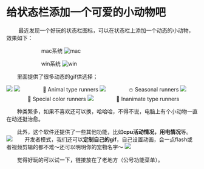 # 给状态栏添加一个可爱的小动物吧

&emsp;&emsp; 最近发现一个好玩的状态栏图标，可以在状态栏上添加一个动态的小动物，效果如下：

&emsp;&emsp; &emsp;&emsp; &emsp;&emsp;mac系统
![mac](https://files.mdnice.com/user/25819/f24db29b-5aa3-469b-b2d5-64ea7d467d98.gif)

&emsp;&emsp; &emsp;&emsp; &emsp;&emsp;win系统
![win](https://files.mdnice.com/user/25819/e02b501c-f468-4cd2-b6e5-15bf6cb65d40.gif)

&emsp;&emsp;里面提供了很多动态的gif供选择；

![](https://files.mdnice.com/user/25819/9e94e77b-d481-40de-afbd-8d4d01abc51a.gif)
![](https://files.mdnice.com/user/25819/db60b4e6-64ab-43e7-bcec-51d35f6d5df5.gif)
&emsp;&emsp;&emsp;&emsp;🐸 Animal type runners
![](https://files.mdnice.com/user/25819/746f47f7-d2f6-42bf-b7f3-ce91db96f346.gif)
&emsp;&emsp;&emsp;&emsp;⛄️ Seasonal runners
![](https://files.mdnice.com/user/25819/39d8f17a-f7d6-4bf5-9cca-94ff9c98ddb2.gif)
&emsp;&emsp;&emsp;&emsp;🎨 Special color runners
![](https://files.mdnice.com/user/25819/fe0c567f-2fb4-49c2-a7dd-a17445f2948e.gif)
&emsp;&emsp;&emsp;&emsp;🚀 Inanimate type runners


&emsp;&emsp;种类繁多，如果不喜欢还可以换，哈哈哈，不得不说，电脑上有个小动物一直在动还挺治愈。

&emsp;&emsp;此外，这个软件还提供了一些其他功能，比如**cpu活动情况，用电情况**等。
![](https://files.mdnice.com/user/25819/466968ac-6766-4aa5-9822-aefbdd0abdc3.png)
&emsp;&emsp;开发者模式，我们还可以**定制自己的gif**，自己设置动画，会一点flash或者视频剪辑的都不难～还可以明明你的宠物名字～
![](https://files.mdnice.com/user/25819/d9aaca84-1c80-4ad2-9b5e-0b26a5d5e644.gif)

&emsp;&emsp;觉得好玩的可以试一下，链接放在了老地方（公号功能菜单）。






